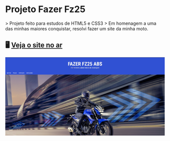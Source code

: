 <h1>Projeto Fazer Fz25</h1>
> Projeto feito para estudos de HTML5 e CSS3
> Em homenagem a uma das minhas maiores conquistar, resolvi fazer um site da minha moto.

## 🖥️ [Veja o site no ar](https://rfluan.github.io/projeto-fz25/)
![foto](./.github/img-site-fz25.png)
